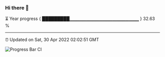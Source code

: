 ### Hi there 👋

⏳ Year progress { █████████▁▁▁▁▁▁▁▁▁▁▁▁▁▁▁▁▁▁▁▁▁ } 32.63 %

---

⏰ Updated on Sat, 30 Apr 2022 02:02:51 GMT

![Progress Bar CI](https://github.com/ZhaoGui/ZhaoGui/workflows/Progress%20Bar%20CI/badge.svg)
